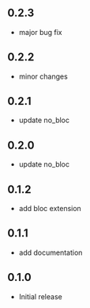 ## 0.2.3

* major bug fix

## 0.2.2

* minor changes

## 0.2.1

* update no_bloc

## 0.2.0

* update no_bloc

## 0.1.2

* add bloc extension

## 0.1.1

* add documentation

## 0.1.0

* Initial release
